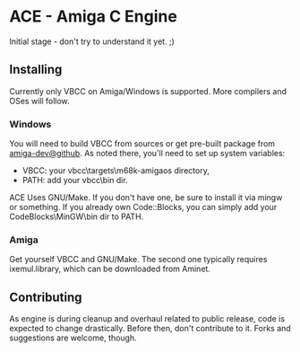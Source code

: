 # ACE - Amiga C Engine

Initial stage - don't try to understand it yet. ;)

## Installing

Currently only VBCC on Amiga/Windows is supported. More compilers and OSes will
follow.

### Windows

You will need to build VBCC from sources or get pre-built package from
[amiga-dev@github](https://github.com/kusma/amiga-dev). As noted there,
you'll need to set up system variables:
* VBCC: your vbcc\targets\m68k-amigaos directory,
* PATH: add your vbcc\bin dir.
	
ACE Uses GNU/Make. If you don't have one, be sure to install it via mingw
or something. If you already own Code::Blocks, you can simply add your
CodeBlocks\MinGW\bin dir to PATH.

### Amiga

Get yourself VBCC and GNU/Make. The second one typically requires
ixemul.library, which can be downloaded from Aminet.

## Contributing

As engine is during cleanup and overhaul related to public release, code is
expected to change drastically. Before then, don't contribute to it. Forks
and suggestions are welcome, though.